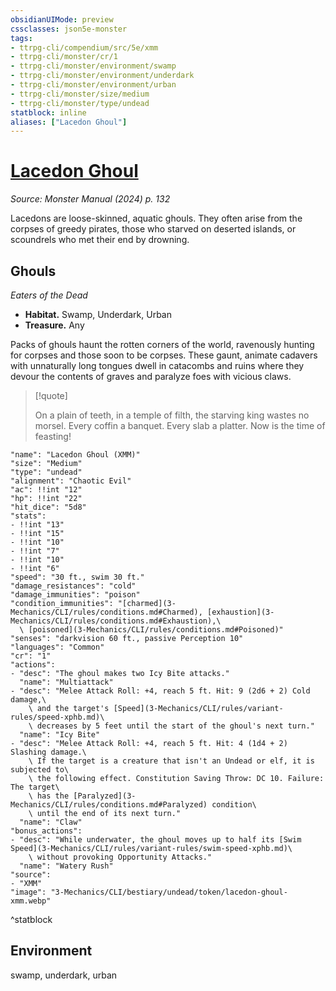 ```yaml
---
obsidianUIMode: preview
cssclasses: json5e-monster
tags:
- ttrpg-cli/compendium/src/5e/xmm
- ttrpg-cli/monster/cr/1
- ttrpg-cli/monster/environment/swamp
- ttrpg-cli/monster/environment/underdark
- ttrpg-cli/monster/environment/urban
- ttrpg-cli/monster/size/medium
- ttrpg-cli/monster/type/undead
statblock: inline
aliases: ["Lacedon Ghoul"]
---
```

# [Lacedon Ghoul](3-Mechanics\CLI\bestiary\undead/lacedon-ghoul-xmm.md)
*Source: Monster Manual (2024) p. 132*  

Lacedons are loose-skinned, aquatic ghouls. They often arise from the corpses of greedy pirates, those who starved on deserted islands, or scoundrels who met their end by drowning.

## Ghouls

*Eaters of the Dead*

- **Habitat.** Swamp, Underdark, Urban  
- **Treasure.** Any  

Packs of ghouls haunt the rotten corners of the world, ravenously hunting for corpses and those soon to be corpses. These gaunt, animate cadavers with unnaturally long tongues dwell in catacombs and ruins where they devour the contents of graves and paralyze foes with vicious claws.

> [!quote]  
> 
> On a plain of teeth, in a temple of filth, the starving king wastes no morsel. Every coffin a banquet. Every slab a platter. Now is the time of feasting!


```statblock
"name": "Lacedon Ghoul (XMM)"
"size": "Medium"
"type": "undead"
"alignment": "Chaotic Evil"
"ac": !!int "12"
"hp": !!int "22"
"hit_dice": "5d8"
"stats":
- !!int "13"
- !!int "15"
- !!int "10"
- !!int "7"
- !!int "10"
- !!int "6"
"speed": "30 ft., swim 30 ft."
"damage_resistances": "cold"
"damage_immunities": "poison"
"condition_immunities": "[charmed](3-Mechanics/CLI/rules/conditions.md#Charmed), [exhaustion](3-Mechanics/CLI/rules/conditions.md#Exhaustion),\
  \ [poisoned](3-Mechanics/CLI/rules/conditions.md#Poisoned)"
"senses": "darkvision 60 ft., passive Perception 10"
"languages": "Common"
"cr": "1"
"actions":
- "desc": "The ghoul makes two Icy Bite attacks."
  "name": "Multiattack"
- "desc": "Melee Attack Roll: +4, reach 5 ft. Hit: 9 (2d6 + 2) Cold damage,\
    \ and the target's [Speed](3-Mechanics/CLI/rules/variant-rules/speed-xphb.md)\
    \ decreases by 5 feet until the start of the ghoul's next turn."
  "name": "Icy Bite"
- "desc": "Melee Attack Roll: +4, reach 5 ft. Hit: 4 (1d4 + 2) Slashing damage.\
    \ If the target is a creature that isn't an Undead or elf, it is subjected to\
    \ the following effect. Constitution Saving Throw: DC 10. Failure: The target\
    \ has the [Paralyzed](3-Mechanics/CLI/rules/conditions.md#Paralyzed) condition\
    \ until the end of its next turn."
  "name": "Claw"
"bonus_actions":
- "desc": "While underwater, the ghoul moves up to half its [Swim Speed](3-Mechanics/CLI/rules/variant-rules/swim-speed-xphb.md)\
    \ without provoking Opportunity Attacks."
  "name": "Watery Rush"
"source":
- "XMM"
"image": "3-Mechanics/CLI/bestiary/undead/token/lacedon-ghoul-xmm.webp"
```
^statblock

## Environment

swamp, underdark, urban